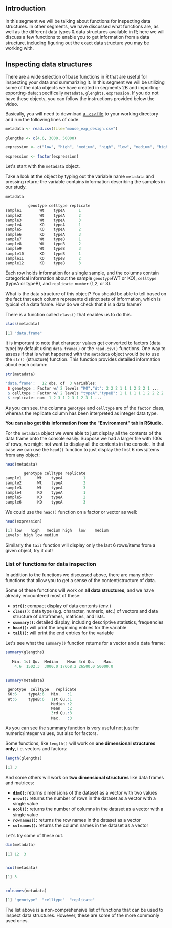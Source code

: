 ## Introduction

In this segment we will be talking about functions for inspecting data structures. In other segments, we have discussed what functions are, as well as the different data types & data structures available in R; here we will discuss a few functions to enable you to get information from a data structure, including figuring out the exact data structure you may be working with.

## Inspecting data structures

There are a wide selection of base functions in R that are useful for inspecting your data and summarizing it. In this segment we will be utilizing some of the data objects we have created in segments 2B and importing-exporting-data; specifically `metadata`, `glenghts`, `expression`. If you do not have these objects, you can follow the instructions provided below the video. 

Basically, you will need to download [a `.csv` file](https://github.com/hbc/NGS_Data_Analysis_Course/raw/master/sessionII/data/mouse_exp_design.csv) to your working directory and run the following lines of code.

```r
metadata <- read.csv(file="mouse_exp_design.csv")

glengths <- c(4.6, 3000, 50000)

expression <- c("low", "high", "medium", "high", "low", "medium", "high")

expression <- factor(expression)
```

Let's start with the `metadata` object.

Take a look at the object by typing out the variable name `metadata` and pressing return; the variable contains information describing the samples in our study. 

```r
metadata

          genotype celltype replicate
sample1        Wt    typeA		1
sample2        Wt    typeA		2
sample3        Wt    typeA		3
sample4        KO    typeA		1
sample5        KO    typeA		2
sample6        KO    typeA		3
sample7        Wt    typeB		1
sample8        Wt    typeB		2
sample9        Wt    typeB		3
sample10       KO    typeB		1
sample11       KO    typeB		2
sample12       KO    typeB		3

```
Each row holds information for a single sample, and the columns contain categorical information about the sample `genotype`(WT or KO), `celltype` (typeA or typeB), and `replicate number` (1,2, or 3).

What is the data structure of this object? You should be able to tell based on the fact that each column represents distinct sets of information, which is typical of a data frame. How do we check that it is a data frame?

There is a function called `class()` that enables us to do this.

```r
class(metadata)

[1] "data.frame"
```

It is important to note that character values get converted to factors (data type) by default using `data.frame()` or the `read.csv()` functions. One way to assess if that is what happened with the `metadata` object would be to use the `str()` (structure) function. This function provides detailed information about each column:


```r
str(metadata)

'data.frame':	12 obs. of  3 variables:
 $ genotype : Factor w/ 2 levels "KO","Wt": 2 2 2 1 1 1 2 2 2 1 ...
 $ celltype : Factor w/ 2 levels "typeA","typeB": 1 1 1 1 1 1 2 2 2 2 ...
 $ replicate: num  1 2 3 1 2 3 1 2 3 1 ...
```

As you can see, the columns `genotype` and `celltype` are of the `factor` class, whereas the replicate column has been interpreted as integer data type.

__You can also get this information from the "Environment" tab in RStudio.__

For the `metadata` object we were able to just display all the contents of the data frame onto the console easily. Suppose we had a larger file with 100s of rows, we might not want to display all the contents in the console. In that case we can use the `head()` function to just display the first 6 rows/items from any object:

```r
head(metadata)

        genotype celltype replicate
sample1       Wt    typeA         1
sample2       Wt    typeA         2
sample3       Wt    typeA         3
sample4       KO    typeA         1
sample5       KO    typeA         2
sample6       KO    typeA         3
```

We could use the `head()` function on a factor or vector as well:

```r
head(expression)

[1] low    high   medium high   low    medium
Levels: high low medium
```

Similarly the `tail` function will display only the last 6 rows/items from a given object, try it out!


### List of functions for data inspection

In addition to the functions we discussed above, there are many other functions that allow you to get a sense of the content/structure of data. 

Some of these functions will work on **all data structures**, and we have already encountered most of these:
- **`str()`:** compact display of data contents (env.)
- **`class()`:** data type (e.g. character, numeric, etc.) of vectors and data structure of dataframes, matrices, and lists.
- **`summary()`:** detailed display, including descriptive statistics, frequencies
- **`head()`:** will print the beginning entries for the variable
- **`tail()`:** will print the end entries for the variable

Let's see what the `summary()` function returns for a vector and a data frame:

```r
summary(glengths)

   Min. 1st Qu.  Median    Mean 3rd Qu.    Max. 
    4.6  1502.3  3000.0 17668.2 26500.0 50000.0 


summary(metadata)

 genotype  celltype   replicate
 KO:6     typeA:6   Min.   :1  
 Wt:6     typeB:6   1st Qu.:1  
                    Median :2  
                    Mean   :2  
                    3rd Qu.:3  
                    Max.   :3  
```

As you can see the summary function is very useful not just for numeric/integer values, but also for factors.

Some functions, like `length()` will work on **one dimensional structures only**, i.e. vectors and factors:

```r
length(glengths)

[1] 3
```

And some others will work on **two dimensional structures** like data frames and matrices:

- **`dim()`:** returns dimensions of the dataset as a vector with two values
- **`nrow()`:** returns the number of rows in the dataset as a vector with a single value
- **`ncol()`:** returns the number of columns in the dataset as a vector with a single value
- **`rownames()`:** returns the row names in the dataset as a vector
- **`colnames()`:** returns the column names in the dataset as a vector

Let's try some of these out.

```r
dim(metadata)

[1] 12  3


ncol(metadata)

[1] 3


colnames(metadata)

[1] "genotype"  "celltype"  "replicate"
```

The list above is a non-comprehensive list of functions that can be used to inspect data structures. However, these are some of the more commonly used ones.
